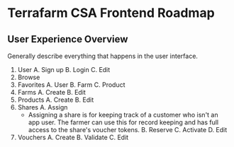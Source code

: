# Terrafarm CSA Frontend Roadmap

## User Experience Overview

Generally describe everything that happens in the user interface.

1. User
  A. Sign up
  B. Login
  C. Edit
2. Browse
3. Favorites
  A. User
  B. Farm
  C. Product
4. Farms
  A. Create
  B. Edit
5. Products
  A. Create
  B. Edit
6. Shares
  A. Assign
    - Assigning a share is for keeping track of a customer who isn't an app user. The farmer can use this for record keeping and has full access to the share's voucher tokens.
  B. Reserve
  C. Activate
  D. Edit
5. Vouchers
  A. Create
  B. Validate
  C. Edit
